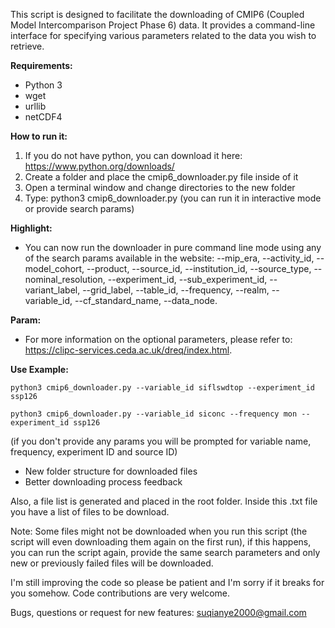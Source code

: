 This script is designed to facilitate the downloading of CMIP6 (Coupled Model Intercomparison Project Phase 6) data. It provides a command-line interface for specifying various parameters related to the data you wish to retrieve.

__Requirements:__
- Python 3
- wget
- urllib
- netCDF4

__How to run it:__

1) If you do not have python, you can download it here: https://www.python.org/downloads/
2) Create a folder and place the cmip6_downloader.py file inside of it
3) Open a terminal window and change directories to the new folder
4) Type: python3 cmip6_downloader.py (you can run it in interactive mode or provide search params)

__Highlight:__
- You can now run the downloader in pure command line mode using any of the search params available in the website: --mip_era, --activity_id, --model_cohort, --product, --source_id, --institution_id, --source_type, --nominal_resolution, --experiment_id, --sub_experiment_id, --variant_label, --grid_label, --table_id, --frequency, --realm, --variable_id, --cf_standard_name, --data_node.

__Param:__
- For more information on the optional parameters, please refer to: https://clipc-services.ceda.ac.uk/dreq/index.html.

__Use Example:__

``python3 cmip6_downloader.py --variable_id siflswdtop --experiment_id ssp126``

``python3 cmip6_downloader.py --variable_id siconc --frequency mon --experiment_id ssp126``

(if you don't provide any params you will be prompted for variable name, frequency, experiment ID and source ID)

- New folder structure for downloaded files
- Better downloading process feedback

Also, a file list is generated and placed in the root folder. Inside this .txt file you have a list of files to be download.

Note: Some files might not be downloaded when you run this script (the script will even downloading them again on the first run), if this happens, you can run the script again, provide the same search parameters and only new or previously failed files will be downloaded.

I'm still improving the code so please be patient and I'm sorry if it breaks for you somehow. Code contributions are very welcome.

Bugs, questions or request for new features: suqianye2000@gmail.com

